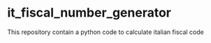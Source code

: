 # it_fiscal_number_generator
This repository contain a python code to calculate italian fiscal code
